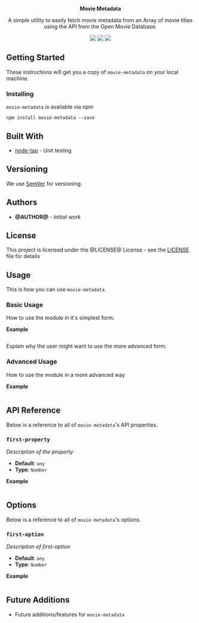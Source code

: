 <p align="center">
    <strong>Movie Metadata</strong>
</p>

<p align="center">
    A simple utility to easily fetch movie metadata from an Array of movie titles using the API from the Open Movie Database.
</p>

<p align="center">    
    <a href="https://github.com/rootr/movie-metadata/issues" title="Open Issues" alt="Open Issues"><img src="https://img.shields.io/github/issues-raw/rootr/movie-metadata.svg" /></a>
    <a href="https://github.com/rootr/movie-metadata/blob/master/LICENSE" title="License" alt="License"><img src="https://img.shields.io/github/license/rootr/movie-metadata.svg" /></a>
    <a href="https://npmjs.org/package/movie-metadata" title="View on npm" alt="View on npm"><img src="http://img.shields.io/npm/v/movie-metadata.svg?style=flat" /></a>
</p>

## Getting Started

These instructions will get you a copy of `movie-metadata` on your local machine.

### Installing

`movie-metadata` is available via npm

```
npm install movie-metadata --save
```
## Built With

* [node-tap](http://node-tap.org/) - Unit testing

## Versioning

We use [SemVer](http://semver.org/) for versioning.

## Authors

* **@AUTHOR@** - *Initial work*

## License

This project is licensed under the @LICENSE@ License - see the [LICENSE](LICENSE) file for details


## Usage
This is how you can use `movie-metadata`.

### Basic Usage
How to use the module in it's simplest form.

**Example**

```javascript

```
Explain why the user might want to use the more advanced form.

### Advanced Usage
How to use the module in a more advanced way

**Example**

```javascript

```

## API Reference

Below is a reference to all of `movie-metadata`'s API properties.

### `first-property`
*Description of the property*

- **Default**: `any`
- **Type**: `Number`

**Example**

```javascript

```

## Options
Below is a reference to all of `movie-metadata`'s options.

### `first-option`
*Description of first-option*

- **Default**: `any`
- **Type**: `Number`

**Example**

```javascript

```

## Future Additions
* Future additions/features for `movie-metadata`
